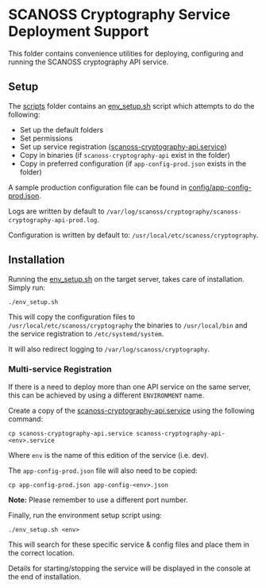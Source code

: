 # SCANOSS Cryptography Service Deployment Support
This folder contains convenience utilities for deploying, configuring and running the SCANOSS cryptography API service.

## Setup
The [scripts](.) folder contains an [env_setup.sh](env-setup.sh) script which attempts to do the following:
* Set up the default folders
* Set permissions
* Set up service registration ([scanoss-cryptography-api.service](scanoss-cryptography-api.service))
* Copy in binaries (if `scanoss-cryptography-api` exist in the folder)
* Copy in preferred configuration (if `app-config-prod.json` exists in the folder)

A sample production configuration file can be found in [config/app-config-prod.json](../config/app-config-prod.json).

Logs are written by default to `/var/log/scanoss/cryptography/scanoss-cryptography-api-prod.log`.

Configuration is written by default to: `/usr/local/etc/scanoss/cryptography`.

## Installation
Running the [env_setup.sh](env-setup.sh) on the target server, takes care of installation. Simply run:
```shell
./env_setup.sh
```

This will copy the configuration files to `/usr/local/etc/scanoss/cryptography` the binaries to `/usr/local/bin` and the service registration to `/etc/systemd/system`. 

It will also redirect logging to `/var/log/scanoss/cryptography`.

### Multi-service Registration
If there is a need to deploy more than one API service on the same server, this can be achieved by using a different `ENVIRONMENT` name.

Create a copy of the [scanoss-cryptography-api.service](scanoss-cryptography-api.service) using the following command:
```shell
cp scanoss-cryptography-api.service scanoss-cryptography-api-<env>.service
```

Where `env` is the name of this edition of the service (i.e. dev).

The `app-config-prod.json` file will also need to be copied:
```shell
cp app-config-prod.json app-config-<env>.json
```
**Note:** Please remember to use a different port number.

Finally, run the environment setup script using:
```shell
./env_setup.sh <env>
```

This will search for these specific service & config files and place them in the correct location.

Details for starting/stopping the service will be displayed in the console at the end of installation.
